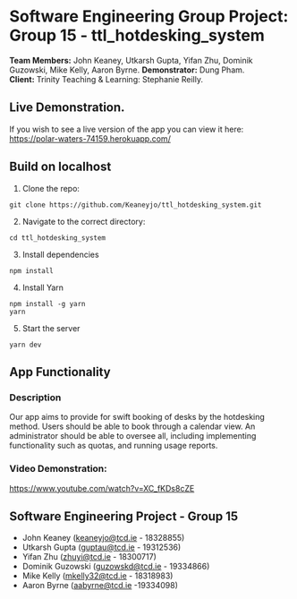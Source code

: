 # **Software Engineering Group Project: Group 15 - ttl_hotdesking_system**
**Team Members:** John Keaney, Utkarsh Gupta, Yifan Zhu, Dominik Guzowski,  Mike Kelly, Aaron Byrne.
**Demonstrator:** Dung Pham.  
**Client:** Trinity Teaching & Learning: Stephanie Reilly.

## Live Demonstration.
If you wish to see a live version of the app you can view it here: https://polar-waters-74159.herokuapp.com/

## Build on localhost
1. Clone the repo: 
```
git clone https://github.com/Keaneyjo/ttl_hotdesking_system.git
```
2. Navigate to the correct directory: 
```
cd ttl_hotdesking_system
```
3. Install dependencies
```
npm install
```
4. Install Yarn
```
npm install -g yarn
yarn
```
5. Start the server
```
yarn dev
```

## App Functionality
### Description
Our app aims to provide for swift booking of desks by the hotdesking method. Users should be able to book through a calendar view. An administrator should be able to oversee all, including implementing functionality such as quotas, and running usage reports.

### Video Demonstration:  
https://www.youtube.com/watch?v=XC_fKDs8cZE

## Software Engineering Project - Group 15
- John Keaney (keaneyjo@tcd.ie - 18328855)
- Utkarsh Gupta (guptau@tcd.ie - 19312536)
- Yifan Zhu (zhuyi@tcd.ie - 18300717)
- Dominik Guzowski (guzowskd@tcd.ie - 19334866)
- Mike Kelly (mkelly32@tcd.ie - 18318983)
- Aaron Byrne (aabyrne@tcd.ie -19334098)
